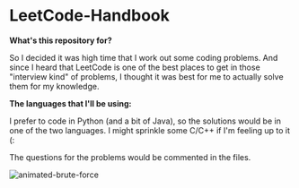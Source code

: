 # LeetCode-Handbook


**What's this repository for?**

So I decided it was high time that I work out some coding problems. And since I heard that LeetCode is one of the best places to get in those "interview kind" of problems, I thought it was best for me to actually solve them for my knowledge. 

**The languages that I'll be using:**

I prefer to code in Python (and a bit of Java), so the solutions would be in one of the two languages. I might sprinkle some C/C++ if I'm feeling up to it (:

The questions for the problems would be commented in the files. 

![animated-brute-force](https://user-images.githubusercontent.com/73244900/151697111-8a6498c6-7505-46ea-a120-d9e24aab4e0a.gif)
